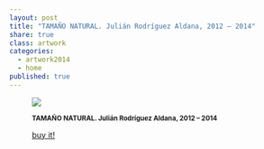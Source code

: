 ```yaml
---
layout: post
title: "TAMAÑO NATURAL. Julián Rodríguez Aldana, 2012 – 2014"
share: true
class: artwork
categories:
  - artwork2014
  - home
published: true
---
```


<figure class="text-center">
	<img src="http://www.inpocketart.com/wp-content/uploads/2014/07/6-tamano-natural-julian-rodriguez-aldana-2013-2014-watermark.jpg">
	<figcaption>
		<p><small><strong>TAMAÑO NATURAL. Julián Rodríguez Aldana, 2012 – 2014</strong></small></p>
		<p><a href="http://www.inpocketart.com/product/tamano-natural-julian-rodriguez-aldana-2012-2014/" class="btn btn-primary btn-lg"><i class="fa fa-credit-card"></i> buy it!</a></p>
	</figcaption>
</figure>